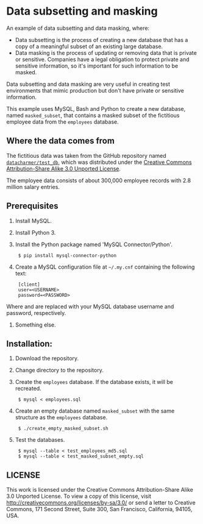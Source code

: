 # Data subsetting and masking

An example of data subsetting and data masking, where:

 * Data subsetting is the process of creating a new database that has a copy
of a meaningful subset of an existing large database.
 * Data masking is the process of updating or removing data that is private
or sensitive. Companies have a legal obligation to protect private and
sensitive information, so it's important for such information to be masked.

Data subsetting and data masking are very useful in creating test
environments that mimic production but don't have private or sensitive
information.

This example uses MySQL, Bash and Python to create a new database,
named `masked_subset`, that contains a masked subset of the fictitious
employee data from the `employees` database.

## Where the data comes from

The fictitious data was taken from the GitHub repository named
[`datacharmer/test_db`](https://github.com/datacharmer/test_db), which was
distributed under the
[Creative Commons Attribution-Share Alike 3.0 Unported License](http://creativecommons.org/licenses/by-sa/3.0/).

The employee data consists of about 300,000 employee records with 2.8 million
salary entries.

## Prerequisites

1. Install MySQL.
1. Install Python 3.
1. Install the Python package named 'MySQL Connector/Python'.

        $ pip install mysql-connector-python

1. Create a MySQL configuration file at `~/.my.cnf` containing the following
text:

        [client]
        user=<USERNAME>
        password=<PASSWORD>

Where <USERNAME> and <PASSWORD> are replaced with your MySQL database
username and password, respectively.
1. Something else.

## Installation:

1. Download the repository.
2. Change directory to the repository.
3. Create the `employees` database. If the database exists, it will be
   recreated.

        $ mysql < employees.sql

4. Create an empty database named `masked_subset` with the same structure
   as the `employees` database.

        $ ./create_empty_masked_subset.sh

5. Test the databases.

        $ mysql --table < test_employees_md5.sql
        $ mysql --table < test_masked_subset_empty.sql

## LICENSE
This work is licensed under the 
Creative Commons Attribution-Share Alike 3.0 Unported License. 
To view a copy of this license, visit 
http://creativecommons.org/licenses/by-sa/3.0/ or send a letter to 
Creative Commons, 171 Second Street, Suite 300, San Francisco, 
California, 94105, USA.


